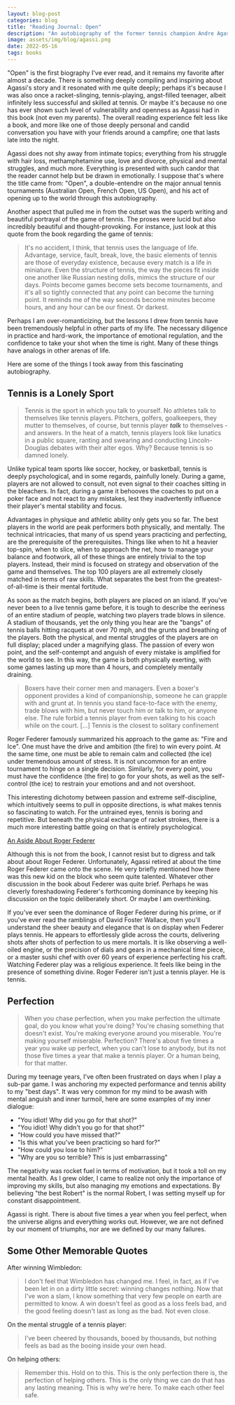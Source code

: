 ```yaml
---
layout: blog-post
categories: blog
title: "Reading Journal: Open"
description: "An autobiography of the former tennis champion Andre Agassi"
image: assets/img/blog/agassi.png
date: 2022-05-16
tags: books
---
```


"Open" is the first biography I've ever read, and it remains my favorite after almost a decade. There is something deeply compiling and inspiring about Agassi's story and it resonated with me quite deeply; perhaps it's because I was also once a racket-slinging, tennis-playing, angst-filled teenager, albeit infinitely less successful and skilled at tennis. Or maybe it's because no one has ever shown such level of vulnerability and openness as Agassi had in this book (not even my parents). The overall reading experience felt less like a book, and more like one of those deeply personal and candid conversation you have with your friends around a campfire; one that lasts late into the night.

Agassi does not shy away from intimate topics; everything from his struggle with hair loss, methamphetamine use, love and divorce, physical and mental struggles, and much more. Everything is presented with such candor that the reader cannot help but be drawn in emotionally. I suppose that's where the title came from: "Open", a double-entendre on the major annual tennis tournaments (Australian Open, French Open, US Open), and his act of opening up to the world through this autobiography.

Another aspect that pulled me in from the outset was the superb writing and beautiful portrayal of the game of tennis. The proses were lucid but also incredibly beautiful and thought-provoking. For instance, just look at this quote from the book regarding the game of tennis:

> It's no accident, I think, that tennis uses the language of life. Advantage, service, fault, break, love, the basic elements of tennis are those of everyday existence, because every match is a life in miniature. Even the structure of tennis, the way the pieces fit inside one another like Russian nesting dolls, mimics the structure of our days. Points become games become sets become tournaments, and it's all so tightly connected that any point can become the turning point. It reminds me of the way seconds become minutes become hours, and any hour can be our finest. Or darkest.

Perhaps I am over-romanticizing, but the lessons I drew from tennis have been tremendously helpful in other parts of my life. The necessary diligence in practice and hard-work, the importance of emotional regulation, and the confidence to take your shot when the time is right. Many of these things have analogs in other arenas of life. 

Here are some of the things I took away from this fascinating autobiography.

## Tennis is a Lonely Sport

> Tennis is the sport in which you talk to yourself. No athletes talk to themselves like tennis players. Pitchers, golfers, goalkeepers, they mutter to themselves, of course, but tennis player ***talk*** to themselves - and answers. In the heat of a match, tennis players look like lunatics in a public square, ranting and swearing and conducting Lincoln-Douglas debates with their alter egos. Why? Because tennis is so damned lonely.

Unlike typical team sports like soccer, hockey, or basketball, tennis is deeply psychological, and in some regards, painfully lonely. During a game, players are not allowed to consult, not even signal to their coaches sitting in the bleachers. In fact, during a game it behooves the coaches to put on a poker face and not react to any mistakes, lest they inadvertently influence their player's mental stability and focus.

Advantages in physique and athletic ability only gets you so far. The best players in the world are peak performers both physically, and mentally. The technical intricacies, that many of us spend years practicing and perfecting, are the prerequisite of the prerequisites.  Things like when to hit a heavier top-spin, when to slice, when to approach the net, how to manage your balance and footwork, all of these things are entirely trivial to the top players. Instead, their mind is focused on strategy and observation of the game and themselves. The top 100 players are all extremely closely matched in terms of raw skills. What separates the best from the greatest-of-all-time is their mental fortitude. 

As soon as the match begins, both players are placed on an island. If you've never been to a live tennis game before, it is tough to describe the eeriness of an entire stadium of people, watching two players trade blows in silence. A stadium of thousands, yet the only thing you hear are the "bangs" of tennis balls hitting racquets at over 70 mph, and the grunts and breathing of the players. Both the physical, and mental struggles of the players are on full display; placed under a magnifying glass. The passion of every won point, and the self-contempt and anguish of every mistake is amplified for the world to see. In this way, the game is both physically exerting, with some games lasting up more than 4 hours, and completely mentally draining.

> Boxers have their corner men and managers. Even a boxer's opponent provides a kind of companionship, someone he can grapple with and grunt at. In tennis you stand face-to-face with the enemy, trade blows with him, but never touch him or talk to him, or anyone else. The rule forbid a tennis player from even talking to his coach while on the court. [...] Tennis is the closest to solitary confinement

Roger Federer famously summarized his approach to the game as: "Fire and Ice". One must have the drive and ambition (the fire) to win every point. At the same time, one must be able to remain calm and collected (the ice) under tremendous amount of stress. It is not uncommon for an entire tournament to hinge on a single decision. Similarly, for every point, you must have the confidence (the fire) to go for your shots, as well as the self-control (the ice) to restrain your emotions and and not overshoot.

This interesting dichotomy between passion and extreme self-discipline, which intuitively seems to pull in opposite directions, is what makes tennis so fascinating to watch. For the untrained eyes, tennis is boring and repetitive. But beneath the physical exchange of racket strokes, there is a much more interesting battle going on that is entirely psychological.

<u>An Aside About Roger Federer</u>

Although this is not from the book, I cannot resist but to digress and talk about about Roger Federer. Unfortunately, Agassi retired at about the time Roger Federer came onto the scene. He very briefly mentioned how there was this new kid on the block who seem quite talented. Whatever other discussion in the book about Federer was quite brief. Perhaps he was cleverly foreshadowing Federer's forthcoming dominance by keeping his discussion on the topic deliberately short. Or maybe I am overthinking.

If you've ever seen the dominance of Roger Federer during his prime, or if you've ever read the ramblings of David Foster Wallace, then you'll understand the sheer beauty and elegance that is on display when Federer plays tennis. He appears to effortlessly glide across the courts, delivering shots after shots of perfection to us mere mortals. It is like observing a well-oiled engine, or the precision of dials and gears in a mechanical time piece, or a master sushi chef with over 60 years of experience perfecting his craft. Watching Federer play was a religious experience. It feels like being in the presence of something divine. Roger Federer isn't just a tennis player. He is tennis.

## Perfection

> When you chase perfection, when you make perfection the ultimate goal, do you know what you're doing? You're chasing something that doesn't exist. You're making everyone around you miserable. You're making yourself miserable. Perfection? There's about five times a year you wake up perfect, when you can't lose to anybody, but its not those five times a year that make a tennis player. Or a human being, for that matter.

During my teenage years, I've often been frustrated on days when I play a sub-par game. I was anchoring my expected performance and tennis ability to my "best days". It was very common for my mind to be awash with mental anguish and inner turmoil, here are some examples of my inner dialogue:

* "You idiot! Why did you go for that shot?"
* "You idiot! Why didn't you go for that shot?"
* "How could you have missed that?"
* "Is this what you've been practicing so hard for?"
* "How could you lose to him?"
* "Why are you so terrible? This is just embarrassing"

The negativity was rocket fuel in terms of motivation, but it took a toll on my mental health. As I grew older, I came to realize not only the importance of improving my skills, but also managing my emotions and expectations. By believing "the best Robert" is the normal Robert, I was setting myself up for constant disappointment. 

Agassi is right. There is about five times a year when you feel perfect, when the universe aligns and everything works out. However, we are not defined by our moment of triumphs, nor are we defined by our many failures. 

## Some Other Memorable Quotes

After winning Wimbledon:

> I don't feel that Wimbledon has changed me. I feel, in fact, as if I've been let in on a dirty little secret: winning changes nothing. Now that I've won a slam, I know something that very few people on earth are permitted to know. A win doesn't feel as good as a loss feels bad, and the good feeling doesn't last as long as the bad. Not even close.

On the mental struggle of a tennis player:

> I've been cheered by thousands, booed by thousands, but nothing feels as bad as the booing inside your own head.

On helping others:

> Remember this. Hold on to this. This is the only perfection there is, the perfection of helping others. This is the only thing we can do that has any lasting meaning. This is why we're here. To make each other feel safe.